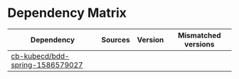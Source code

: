 # Dependency Matrix

Dependency | Sources | Version | Mismatched versions
---------- | ------- | ------- | -------------------
[cb-kubecd/bdd-spring-1586579027](https://github.com/cb-kubecd/bdd-spring-1586579027.git) |  | []() | 
